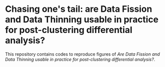 # Chasing one's tail: are Data Fission and Data Thinning usable in practice for post-clustering differential analysis?

This repository contains codes to reproduce figures of *Are Data Fission and Data Thinning usable in practice for post-clustering differential analysis?*.
